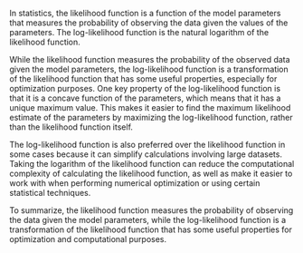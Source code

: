 In statistics, the likelihood function is a function of the model parameters that measures the probability of observing the data given the values of the parameters. The log-likelihood function is the natural logarithm of the likelihood function.

While the likelihood function measures the probability of the observed data given the model parameters, the log-likelihood function is a transformation of the likelihood function that has some useful properties, especially for optimization purposes. One key property of the log-likelihood function is that it is a concave function of the parameters, which means that it has a unique maximum value. This makes it easier to find the maximum likelihood estimate of the parameters by maximizing the log-likelihood function, rather than the likelihood function itself.

The log-likelihood function is also preferred over the likelihood function in some cases because it can simplify calculations involving large datasets. Taking the logarithm of the likelihood function can reduce the computational complexity of calculating the likelihood function, as well as make it easier to work with when performing numerical optimization or using certain statistical techniques.

To summarize, the likelihood function measures the probability of observing the data given the model parameters, while the log-likelihood function is a transformation of the likelihood function that has some useful properties for optimization and computational purposes.